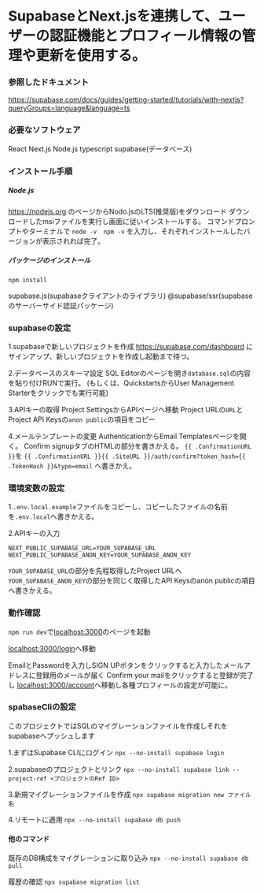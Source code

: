 # SupabaseとNext.jsを連携して、ユーザーの認証機能とプロフィール情報の管理や更新を使用する。

### 参照したドキュメント

https://supabase.com/docs/guides/getting-started/tutorials/with-nextjs?queryGroups=language&language=ts

### 必要なソフトウェア

React
Next.js
Node.js
typescript
supabase(データベース)

### インストール手順

##### Node.js

https://nodejs.org のページからNodo.jsのLTS(推奨版)をダウンロード
ダウンロードしたmsiファイルを実行し画面に従いインストールする。
コマンドプロンプトやターミナルで
`node -v`　`npm -v`
を入力し、それぞれインストールしたバージョンが表示されれば完了。

##### パッケージのインストール

`npm install`

supabase.js(supabaseクライアントのライブラリ)
@supabase/ssr(supabaseのサーバーサイド認証パッケージ)

### supabaseの設定

1.supabaseで新しいプロジェクトを作成
https://supabase.com/dashboard にサインアップ、新しいプロジェクトを作成し起動まで待つ。

2.データベースのスキーマ設定
SQL Editorのページを開き`database.sql`の内容を貼り付けRUNで実行。
(もしくは、QuickstartsからUser Management Starterをクリックでも実行可能)

3.APIキーの取得
Project SettingsからAPIページへ移動
Project URLの`URL`とProject API Keysの`anon public`の項目をコピー

4.メールテンプレートの変更
AuthenticationからEmail Templatesページを開く。
Confirm signupタブのHTMLの部分を書きかえる。
`{{ .ConfirmationURL }}`を
`{{ .ConfirmationURL }}{{ .SiteURL }}/auth/confirm?token_hash={{ .TokenHash }}&type=email`
へ書きかえ。

### 環境変数の設定

1.`.env.local.example`ファイルをコピーし、コピーしたファイルの名前を`.env.local`へ書きかえる。

2.APIキーの入力

```.env.local
NEXT_PUBLIC_SUPABASE_URL=YOUR_SUPABASE_URL
NEXT_PUBLIC_SUPABASE_ANON_KEY=YOUR_SUPABASE_ANON_KEY
```

`YOUR_SUPABASE_URL`の部分を先程取得したProject URLへ
`YOUR_SUPABASE_ANON_KEY`の部分を同じく取得したAPI Keysのanon publicの項目へ書きかえる。

### 動作確認

`npm run dev`で[localhost:3000](http://localhost:3000)のページを起動

[localhost:3000/login](http://localhost:3000/login)へ移動

EmailとPasswordを入力しSIGN UPボタンをクリックすると入力したメールアドレスに登録用のメールが届く
Confirm your mailをクリックすると登録が完了し
[localhost:3000/account](http://localhost:3000/account)へ移動し各種プロフィールの設定が可能に。

### spabaseCliの設定

このプロジェクトではSQLのマイグレーションファイルを作成しそれをsupabaseへプッシュします

1.まずはSupabase CLIにログイン
`npx --no-install supabase login`

2.supabaseのプロジェクトとリンク
`npx --no-install supabase link --project-ref <プロジェクトのRef ID>`

3.新規マイグレーションファイルを作成
`npx supabase migration new ファイル名`

4.リモートに適用
`npx --no-install supabase db push`

#### 他のコマンド

既存のDB構成をマイグレーションに取り込み
`npx --no-install supabase db pull`

履歴の確認
`npx supabase migration list`
